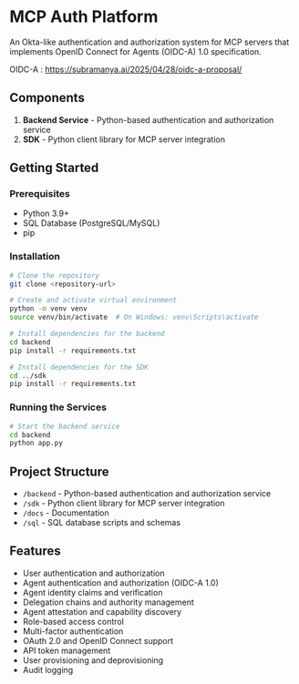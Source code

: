 # MCP Auth Platform

An Okta-like authentication and authorization system for MCP servers that implements OpenID Connect for Agents (OIDC-A) 1.0 specification.

OIDC-A : https://subramanya.ai/2025/04/28/oidc-a-proposal/ 

## Components

1. **Backend Service** - Python-based authentication and authorization service
2.  **SDK** - Python client library for MCP server integration

## Getting Started

### Prerequisites

- Python 3.9+
- SQL Database (PostgreSQL/MySQL)
- pip

### Installation

```bash
# Clone the repository
git clone <repository-url>

# Create and activate virtual environment
python -m venv venv
source venv/bin/activate  # On Windows: venv\Scripts\activate

# Install dependencies for the backend
cd backend
pip install -r requirements.txt

# Install dependencies for the SDK
cd ../sdk
pip install -r requirements.txt
```

### Running the Services

```bash
# Start the backend service
cd backend
python app.py

```

## Project Structure

- `/backend` - Python-based authentication and authorization service
- `/sdk` - Python client library for MCP server integration
- `/docs` - Documentation
- `/sql` - SQL database scripts and schemas

## Features

- User authentication and authorization
- Agent authentication and authorization (OIDC-A 1.0)
- Agent identity claims and verification
- Delegation chains and authority management
- Agent attestation and capability discovery
- Role-based access control
- Multi-factor authentication
- OAuth 2.0 and OpenID Connect support
- API token management
- User provisioning and deprovisioning
- Audit logging
